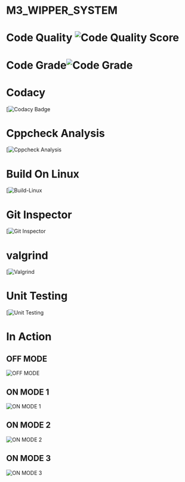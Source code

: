 # M3_WIPPER_SYSTEM
# Code Quality ![Code Quality Score](https://api.codiga.io/project/33392/score/svg)
# Code Grade![Code Grade](https://api.codiga.io/project/33392/status/svg)
# Codacy 
[![Codacy Badge]((https://app.codacy.com/project/badge/Grade/ff4cad57313d43628c988283945a7932)](https://www.codacy.com/gh/Gayathri-karthikeyan/M3_WIPER_SYSTEM/dashboard?utm_source=github.com&amp;utm_medium=referral&amp;utm_content=Gayathri-karthikeyan/M3_WIPER_SYSTEM&amp;utm_campaign=Badge_Grade))
# Cppcheck Analysis
[![Cppcheck Analysis]()
# Build On Linux
[![Build-Linux]()
# Git Inspector
[![Git Inspector]()
# valgrind
[![Valgrind]()
# Unit Testing
[![Unit Testing]()
# In Action
## OFF MODE
![OFF MODE](https://user-images.githubusercontent.com/92981586/168258579-9ec545b8-dfcb-4f52-bd2a-40c5dc823a76.PNG)
## ON MODE 1
![ON MODE 1](https://user-images.githubusercontent.com/92981586/168258667-dcf16c1f-6051-4d49-9360-2030cee9280e.PNG)
## ON MODE 2
![ON MODE 2](https://user-images.githubusercontent.com/92981586/168259695-228b7d78-b590-4460-b2b8-3448dbfa38e6.png)
## ON MODE 3
![ON MODE 3](https://user-images.githubusercontent.com/92981586/168259791-94b13ec4-45f0-479a-aa15-d696d4b618a6.PNG)


